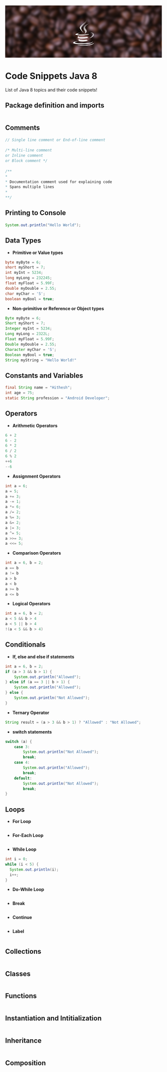 ![alt text](https://github.com/Singularity-Coder/Code-Snippets-Java/blob/main/assets/banner_java.png)
# Code Snippets Java 8
List of Java 8 topics and their code snippets!


## Package definition and imports
```Java

```

## Comments
```Java
// Single line comment or End-of-line comment

/* Multi-line comment
or Inline comment 
or Block comment */

/**
* 
* Documentation comment used for explaining code
* Spans multiple lines
*
**/
```


## Printing to Console
```Java
System.out.println("Hello World");
```


## Data Types
* **Primitive or Value types**
```Java
byte myByte = 6;
short myShort = 7;
int myInt = 5234;
long myLong = 232245;
float myFloat = 5.99F;
double myDouble = 2.55;
char myChar = 'S';
boolean myBool = true;
```
* **Non-primitive or Reference or Object types**
```Java
Byte myByte = 6;
Short myShort = 7;
Integer myInt = 5234;
Long myLong = 2322L;
Float myFloat = 5.99F;
Double myDouble = 2.55;
Character myChar = 'S';
Boolean myBool = true;
String myString = "Hello World!"
```


## Constants and Variables
```Java
final String name = "Hithesh";
int age = 75;
static String profession = "Android Developer";
```


## Operators
* **Arithmetic Operators**
```Java
6 + 2
6 - 2
6 * 2
6 / 2
6 % 2
++6
--6
```
* **Assignment Operators**
```Java
int a = 6;
a = 5;
a += 3;
a -= 1;
a *= 6;
a /= 2;
a %= 3;
a &= 2;
a |= 3;
a ^= 5;
a >>= 3;
a <<= 5;
```
* **Comparison Operators**
```Java
int a = 6, b = 2;
a == b
a != b
a > b
a < b
a >= b
a <= b
```
* **Logical Operators**
```Java
int a = 6, b = 2;
a < 5 && b > 4
a < 5 || b > 4 
!(a < 5 && b > 4)
```


## Conditionals
* **If, else and else if statements**
```Java
int a = 6, b = 2;
if (a > 3 && b > 1) {
    System.out.println("Allowed");
} else if (a == 3 || b > 1) {
    System.out.println("Allowed");
} else {
    System.out.println("Not Allowed");
}
```
* **Ternary Operator**
```Java
String result = (a > 3 && b > 1) ? "Allowed" : "Not Allowed";
```
* **switch statements**
```Java
switch (a) {
    case 3:
        System.out.println("Not Allowed");
        break;
    case 4:
        System.out.println("Allowed");
        break;
    default:
        System.out.println("Not Allowed");
        break;
}
```


## Loops
* **For Loop**
```Java

```
* **For-Each Loop**
```Java

```
* **While Loop**
```Java
int i = 0;
while (i < 5) {
  System.out.println(i);
  i++;
}
```
* **Do-While Loop**
```Java

```
* **Break**
```Java

```
* **Continue**
```Java

```
* **Label**
```Java

```


## Collections
```Java

```


## Classes
```Java

```


## Functions
```Java

```


## Instantiation and Intitialization
```Java

```


## Inheritance 
```Java

```


## Composition
```Java

```

